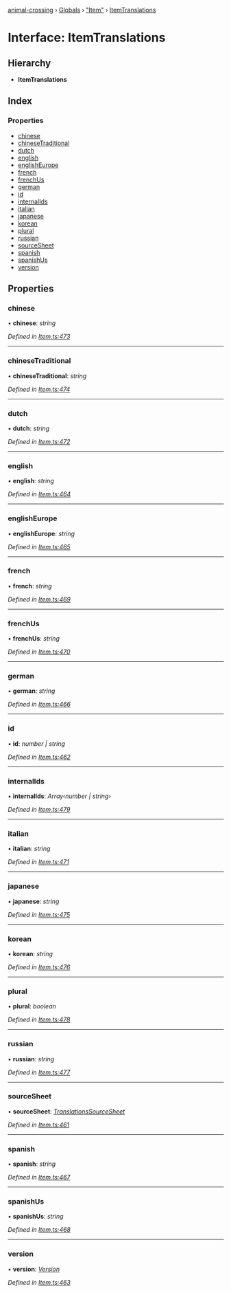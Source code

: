 [animal-crossing](../README.md) › [Globals](../globals.md) › ["Item"](../modules/_item_.md) › [ItemTranslations](_item_.itemtranslations.md)

# Interface: ItemTranslations

## Hierarchy

* **ItemTranslations**

## Index

### Properties

* [chinese](_item_.itemtranslations.md#chinese)
* [chineseTraditional](_item_.itemtranslations.md#chinesetraditional)
* [dutch](_item_.itemtranslations.md#dutch)
* [english](_item_.itemtranslations.md#english)
* [englishEurope](_item_.itemtranslations.md#englisheurope)
* [french](_item_.itemtranslations.md#french)
* [frenchUs](_item_.itemtranslations.md#frenchus)
* [german](_item_.itemtranslations.md#german)
* [id](_item_.itemtranslations.md#id)
* [internalIds](_item_.itemtranslations.md#internalids)
* [italian](_item_.itemtranslations.md#italian)
* [japanese](_item_.itemtranslations.md#japanese)
* [korean](_item_.itemtranslations.md#korean)
* [plural](_item_.itemtranslations.md#plural)
* [russian](_item_.itemtranslations.md#russian)
* [sourceSheet](_item_.itemtranslations.md#sourcesheet)
* [spanish](_item_.itemtranslations.md#spanish)
* [spanishUs](_item_.itemtranslations.md#spanishus)
* [version](_item_.itemtranslations.md#version)

## Properties

###  chinese

• **chinese**: *string*

*Defined in [Item.ts:473](https://github.com/Norviah/animal-crossing/blob/02b4c7f/module/types/Item.ts#L473)*

___

###  chineseTraditional

• **chineseTraditional**: *string*

*Defined in [Item.ts:474](https://github.com/Norviah/animal-crossing/blob/02b4c7f/module/types/Item.ts#L474)*

___

###  dutch

• **dutch**: *string*

*Defined in [Item.ts:472](https://github.com/Norviah/animal-crossing/blob/02b4c7f/module/types/Item.ts#L472)*

___

###  english

• **english**: *string*

*Defined in [Item.ts:464](https://github.com/Norviah/animal-crossing/blob/02b4c7f/module/types/Item.ts#L464)*

___

###  englishEurope

• **englishEurope**: *string*

*Defined in [Item.ts:465](https://github.com/Norviah/animal-crossing/blob/02b4c7f/module/types/Item.ts#L465)*

___

###  french

• **french**: *string*

*Defined in [Item.ts:469](https://github.com/Norviah/animal-crossing/blob/02b4c7f/module/types/Item.ts#L469)*

___

###  frenchUs

• **frenchUs**: *string*

*Defined in [Item.ts:470](https://github.com/Norviah/animal-crossing/blob/02b4c7f/module/types/Item.ts#L470)*

___

###  german

• **german**: *string*

*Defined in [Item.ts:466](https://github.com/Norviah/animal-crossing/blob/02b4c7f/module/types/Item.ts#L466)*

___

###  id

• **id**: *number | string*

*Defined in [Item.ts:462](https://github.com/Norviah/animal-crossing/blob/02b4c7f/module/types/Item.ts#L462)*

___

###  internalIds

• **internalIds**: *Array‹number | string›*

*Defined in [Item.ts:479](https://github.com/Norviah/animal-crossing/blob/02b4c7f/module/types/Item.ts#L479)*

___

###  italian

• **italian**: *string*

*Defined in [Item.ts:471](https://github.com/Norviah/animal-crossing/blob/02b4c7f/module/types/Item.ts#L471)*

___

###  japanese

• **japanese**: *string*

*Defined in [Item.ts:475](https://github.com/Norviah/animal-crossing/blob/02b4c7f/module/types/Item.ts#L475)*

___

###  korean

• **korean**: *string*

*Defined in [Item.ts:476](https://github.com/Norviah/animal-crossing/blob/02b4c7f/module/types/Item.ts#L476)*

___

###  plural

• **plural**: *boolean*

*Defined in [Item.ts:478](https://github.com/Norviah/animal-crossing/blob/02b4c7f/module/types/Item.ts#L478)*

___

###  russian

• **russian**: *string*

*Defined in [Item.ts:477](https://github.com/Norviah/animal-crossing/blob/02b4c7f/module/types/Item.ts#L477)*

___

###  sourceSheet

• **sourceSheet**: *[TranslationsSourceSheet](../enums/_item_.translationssourcesheet.md)*

*Defined in [Item.ts:461](https://github.com/Norviah/animal-crossing/blob/02b4c7f/module/types/Item.ts#L461)*

___

###  spanish

• **spanish**: *string*

*Defined in [Item.ts:467](https://github.com/Norviah/animal-crossing/blob/02b4c7f/module/types/Item.ts#L467)*

___

###  spanishUs

• **spanishUs**: *string*

*Defined in [Item.ts:468](https://github.com/Norviah/animal-crossing/blob/02b4c7f/module/types/Item.ts#L468)*

___

###  version

• **version**: *[Version](../enums/_item_.version.md)*

*Defined in [Item.ts:463](https://github.com/Norviah/animal-crossing/blob/02b4c7f/module/types/Item.ts#L463)*

